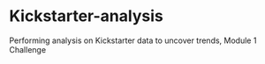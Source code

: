 # Kickstarter-analysis
Performing analysis on Kickstarter data to uncover trends, Module 1 Challenge
